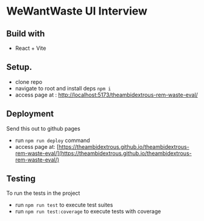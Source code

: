 # WeWantWaste UI Interview

## Build with
- React + Vite

## Setup.
- clone repo
- navigate to root and install deps `npm i`
- access page at : [http://localhost:5173/theambidextrous-rem-waste-eval/](http://localhost:5173/theambidextrous-rem-waste-eval/)

## Deployment
Send this out to github pages
- run `npm run deploy` command
- access page at: [https://theambidextrous.github.io/theambidextrous-rem-waste-eval/](https://theambidextrous.github.io/theambidextrous-rem-waste-eval/)

## Testing
To run the tests in the project
- run `npm run test` to execute test suites
- run `npm run test:coverage` to execute tests with coverage
